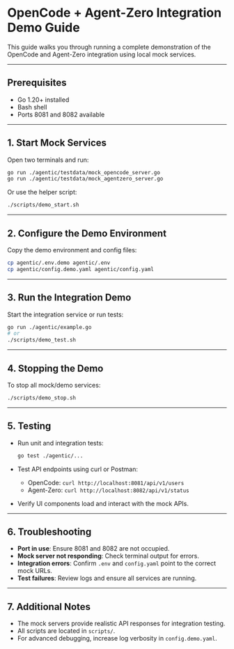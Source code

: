 # OpenCode + Agent-Zero Integration Demo Guide

This guide walks you through running a complete demonstration of the OpenCode and Agent-Zero integration using local mock services.

---

## Prerequisites

- Go 1.20+ installed
- Bash shell
- Ports 8081 and 8082 available

---

## 1. Start Mock Services

Open two terminals and run:

```bash
go run ./agentic/testdata/mock_opencode_server.go
go run ./agentic/testdata/mock_agentzero_server.go
```

Or use the helper script:

```bash
./scripts/demo_start.sh
```

---

## 2. Configure the Demo Environment

Copy the demo environment and config files:

```bash
cp agentic/.env.demo agentic/.env
cp agentic/config.demo.yaml agentic/config.yaml
```

---

## 3. Run the Integration Demo

Start the integration service or run tests:

```bash
go run ./agentic/example.go
# or
./scripts/demo_test.sh
```

---

## 4. Stopping the Demo

To stop all mock/demo services:

```bash
./scripts/demo_stop.sh
```

---

## 5. Testing

- Run unit and integration tests:
  ```bash
  go test ./agentic/...
  ```
- Test API endpoints using curl or Postman:
  - OpenCode: `curl http://localhost:8081/api/v1/users`
  - Agent-Zero: `curl http://localhost:8082/api/v1/status`

- Verify UI components load and interact with the mock APIs.

---

## 6. Troubleshooting

- **Port in use**: Ensure 8081 and 8082 are not occupied.
- **Mock server not responding**: Check terminal output for errors.
- **Integration errors**: Confirm `.env` and `config.yaml` point to the correct mock URLs.
- **Test failures**: Review logs and ensure all services are running.

---

## 7. Additional Notes

- The mock servers provide realistic API responses for integration testing.
- All scripts are located in `scripts/`.
- For advanced debugging, increase log verbosity in `config.demo.yaml`.
